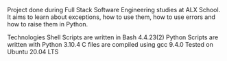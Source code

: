 Project done during Full Stack Software Engineering studies at ALX School. It aims to learn about exceptions, how to use them, how to use errors and how to raise them in Python.

Technologies
Shell Scripts are written in Bash 4.4.23(2)
Python Scripts are written with Python 3.10.4
C files are compiled using gcc 9.4.0
Tested on Ubuntu 20.04 LTS
